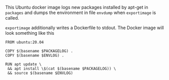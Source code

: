 
This Ubuntu docker image logs new packages installed by apt-get in `packages` and dumps the environment in file `envdump` when `exportimage` is called.

`exportimage` additionally writes a Dockerfile to stdout. The Docker image will look something like this
```
FROM ubuntu:20.04

COPY $(basename $PACKAGELOG) .
COPY $(basename $ENVLOG) .

RUN apt update \
 && apt install \$(cat $(basename $PACKAGELOG)) \
 && source $(basename $ENVLOG)
```
